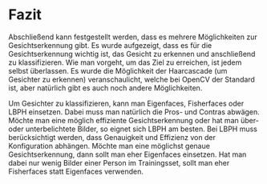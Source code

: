 # Fazit
Abschließend kann festgestellt werden, dass es mehrere Möglichkeiten zur Gesichtserkennung gibt. Es wurde aufgezeigt, dass es für die Gesichtserkennung wichtig ist, das Gesicht zu erkennen und anschließend zu klassifizieren.
Wie man vorgeht, um das Ziel zu erreichen, ist jedem selbst überlassen. Es wurde die Möglichkeit der Haarcascade (um Gesichter zu erkennen) veranschaulicht, welche bei OpenCV der Standard ist, aber natürlich gibt es auch noch andere Möglichkeiten.

Um Gesichter zu klassifizieren, kann man Eigenfaces, Fisherfaces oder LBPH einsetzen. Dabei muss man natürlich die Pros- und Contras abwägen. Möchte man eine möglich effiziente Gesichtserkennung oder hat man über- oder unterbelichtete Bilder, so eignet sich LBPH am besten. Bei LBPH muss berücksichtigt werden, dass Genauigkeit und Effizienz von der Konfiguration abhängen.
Möchte man eine möglichst genaue Gesichtserkennung, dann sollt man eher Eigenfaces einsetzen. Hat man dabei nur wenig Bilder einer Person im Trainingsset, sollt man eher Fisherfaces statt Eigenfaces verwenden.
